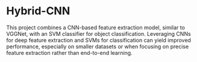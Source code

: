 # Hybrid-CNN
This project combines a CNN-based feature extraction model, similar to VGGNet, with an SVM classifier for object classification. Leveraging CNNs for deep feature extraction and SVMs for classification can yield improved performance, especially on smaller datasets or when focusing on precise feature extraction rather than end-to-end learning.
